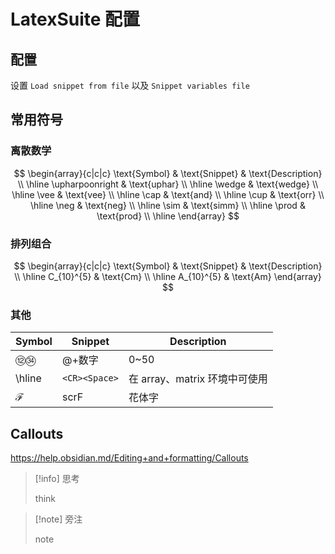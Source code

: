 # LatexSuite 配置

## 配置

设置 `Load snippet from file` 以及 `Snippet variables file`

## 常用符号

### 离散数学

$$
\begin{array}{c|c|c}
\text{Symbol} & \text{Snippet} & \text{Description} \\
\hline
\upharpoonright  & \text{uphar} \\
\hline
\wedge & \text{wedge} \\
\hline
\vee & \text{vee} \\
\hline
\cap & \text{and} \\
\hline
\cup & \text{orr} \\
\hline
\neg & \text{neg} \\
\hline
\sim & \text{simm} \\
\hline
\prod  & \text{prod} \\
\hline
\end{array}
$$

### 排列组合

$$
\begin{array}{c|c|c}
\text{Symbol} & \text{Snippet} & \text{Description} \\
\hline
C_{10}^{5} & \text{Cm} \\
\hline
A_{10}^{5} & \text{Am}
\end{array}
$$

### 其他

| Symbol        | Snippet       | Description           |
| ------------- | ------------- | --------------------- |
| ⑫㉞            | @+数字          | 0~50                  |
| \hline        | `<CR><Space>` | 在 array、matrix 环境中可使用 |
| $\mathscr{F}$ | scrF          | 花体字                   |

## Callouts

https://help.obsidian.md/Editing+and+formatting/Callouts

> [!info] 思考
> 
> think


> [!note] 旁注
> 
> note

